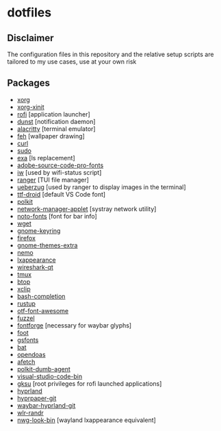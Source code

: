 # dotfiles
## **Disclaimer**
The configuration files in this repository and the relative setup scripts are tailored to my use cases, use at your own risk

## **Packages**
+ [xorg](https://archlinux.org/groups/x86_64/xorg/)
+ [xorg-xinit](https://archlinux.org/packages/extra/x86_64/xorg-xinit/)
+ [rofi](https://archlinux.org/packages/community/x86_64/rofi/) [application launcher]
+ [dunst](https://archlinux.org/packages/community/x86_64/dunst/) [notification daemon]
+ [alacritty](https://archlinux.org/packages/community/x86_64/alacritty/) [terminal emulator]
+ [feh](https://archlinux.org/packages/extra/x86_64/feh/) [wallpaper drawing]
+ [curl](https://archlinux.org/packages/core/x86_64/curl/)
+ [sudo](https://archlinux.org/packages/core/x86_64/sudo/)
+ [exa](https://archlinux.org/packages/community/x86_64/exa/) [ls replacement]
+ [adobe-source-code-pro-fonts](https://archlinux.org/packages/extra/any/adobe-source-code-pro-fonts/)
+ [iw](https://archlinux.org/packages/core/x86_64/iw/) [used by wifi-status script]
+ [ranger](https://archlinux.org/packages/community/any/ranger/) [TUI file manager]
+ [ueberzug](https://archlinux.org/packages/community/x86_64/ueberzug/) [used by ranger to display images in the terminal]
+ [ttf-droid](https://archlinux.org/packages/community/any/ttf-droid/) [default VS Code font]
+ [polkit](https://archlinux.org/packages/extra/x86_64/polkit/)
+ [network-manager-applet](https://archlinux.org/packages/extra/x86_64/network-manager-applet/) [systray network utility]
+ [noto-fonts](https://archlinux.org/packages/extra/any/noto-fonts/) [font for bar info]
+ [wget](https://archlinux.org/packages/extra/x86_64/wget/)
+ [gnome-keyring](https://archlinux.org/packages/extra/x86_64/gnome-keyring/)
+ [firefox](https://archlinux.org/packages/extra/x86_64/firefox/)
+ [gnome-themes-extra](https://archlinux.org/packages/extra/x86_64/gnome-themes-extra/)
+ [nemo](https://archlinux.org/packages/community/x86_64/nemo/)
+ [lxappearance](https://archlinux.org/packages/community/x86_64/lxappearance/)
+ [wireshark-qt](https://archlinux.org/packages/community/x86_64/wireshark-qt/)
+ [tmux](https://archlinux.org/packages/community/x86_64/tmux/)
+ [btop](https://archlinux.org/packages/community/x86_64/btop/)
+ [xclip](https://archlinux.org/packages/extra/x86_64/xclip/)
+ [bash-completion](https://archlinux.org/packages/extra/any/bash-completion/)
+ [rustup](https://archlinux.org/packages/community/x86_64/rustup/)
+ [otf-font-awesome](https://archlinux.org/packages/community/any/otf-font-awesome/)
+ [fuzzel](https://archlinux.org/packages/community/x86_64/fuzzel/)
+ [fontforge](https://archlinux.org/packages/extra/x86_64/fontforge/) [necessary for waybar glyphs]
+ [foot](https://archlinux.org/packages/community/x86_64/foot/)
+ [gsfonts](https://archlinux.org/packages/extra/x86_64/gsfonts/)
+ [bat](https://archlinux.org/packages/extra/x86_64/bat/)
+ [opendoas](https://archlinux.org/packages/extra/x86_64/opendoas/)
+ [afetch](https://aur.archlinux.org/packages/afetch/)
+ [polkit-dumb-agent](https://aur.archlinux.org/packages/polkit-dumb-agent-git/)
+ [visual-studio-code-bin](https://aur.archlinux.org/packages/visual-studio-code-bin)
+ [gksu](https://aur.archlinux.org/packages/gksu) [root privileges for rofi launched applications]
+ [hyprland](https://aur.archlinux.org/packages/hyprland)
+ [hyprpaper-git](https://aur.archlinux.org/packages/hyprpaper-git)
+ [waybar-hyprland-git](https://aur.archlinux.org/packages/waybar-hyprland-git)
+ [wlr-randr](https://aur.archlinux.org/packages/wlr-randr)
+ [nwg-look-bin](https://aur.archlinux.org/packages/nwg-look-bin) [wayland lxappearance equivalent]
